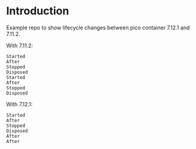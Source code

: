 # Introduction

Example repo to show lifecycle changes between pico container 7.12.1 and 7.11.2.

With 7.11.2:

    Started
    After
    Stopped
    Disposed
    Started
    After
    Stopped
    Disposed

With 7.12.1:

    Started
    After
    Stopped
    Disposed
    After
    After
